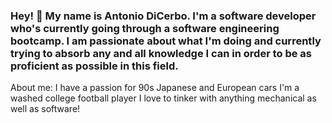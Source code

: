 ### Hey! 👋 My name is Antonio DiCerbo. I'm a software developer who's currently going through a software engineering bootcamp. I am passionate about what I'm doing and currently trying to absorb any and all knowledge I can in order to be as proficient as possible in this field. 

About me:
I have a passion for 90s Japanese and European cars
I'm a washed college football player
I love to tinker with anything mechanical as well as software!

<!--
**adicerbo/adicerbo** is a ✨ _special_ ✨ repository because its `README.md` (this file) appears on your GitHub profile.

Here are some ideas to get you started:

- 🔭 I’m currently working on ...
- 🌱 I’m currently learning ...
- 👯 I’m looking to collaborate on ...
- 🤔 I’m looking for help with ...
- 💬 Ask me about ...
- 📫 How to reach me: ...
- 😄 Pronouns: ...
- ⚡ Fun fact: ...
-->
